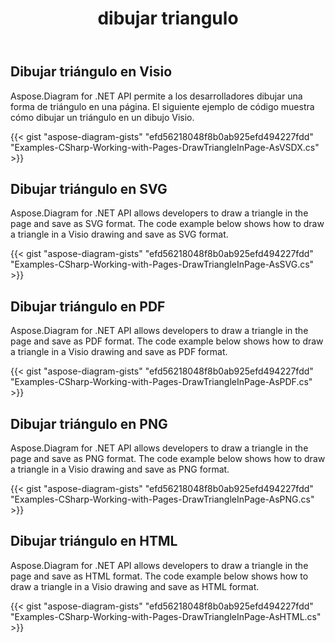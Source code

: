 ﻿---
title: dibujar triangulo
type: docs
weight: 60
url: /es/net/drawing/draw-triangle
description: Esta sección explica cómo dibujar un triángulo en una página visio con Aspose.Diagram. Admite el uso de C# para dibujar un triángulo y guardarlo como pdf, svg, html, image, xps y otros formatos.
---
## **Dibujar triángulo en Visio**
Aspose.Diagram for .NET API permite a los desarrolladores dibujar una forma de triángulo en una página. El siguiente ejemplo de código muestra cómo dibujar un triángulo en un dibujo Visio.

{{< gist "aspose-diagram-gists" "efd56218048f8b0ab925efd494227fdd" "Examples-CSharp-Working-with-Pages-DrawTriangleInPage-AsVSDX.cs" >}}

## **Dibujar triángulo en SVG**
Aspose.Diagram for .NET API allows developers to draw a triangle in the page and save as SVG format. The code example below shows how to draw a triangle in a Visio drawing and save as SVG format.

{{< gist "aspose-diagram-gists" "efd56218048f8b0ab925efd494227fdd" "Examples-CSharp-Working-with-Pages-DrawTriangleInPage-AsSVG.cs" >}}

## **Dibujar triángulo en PDF**
Aspose.Diagram for .NET API allows developers to draw a triangle in the page and save as PDF format. The code example below shows how to draw a triangle in a Visio drawing and save as PDF format.

{{< gist "aspose-diagram-gists" "efd56218048f8b0ab925efd494227fdd" "Examples-CSharp-Working-with-Pages-DrawTriangleInPage-AsPDF.cs" >}}

## **Dibujar triángulo en PNG**
Aspose.Diagram for .NET API allows developers to draw a triangle in the page and save as PNG format. The code example below shows how to draw a triangle in a Visio drawing and save as PNG format.

{{< gist "aspose-diagram-gists" "efd56218048f8b0ab925efd494227fdd" "Examples-CSharp-Working-with-Pages-DrawTriangleInPage-AsPNG.cs" >}}

## **Dibujar triángulo en HTML**
Aspose.Diagram for .NET API allows developers to draw a triangle in the page and save as HTML format. The code example below shows how to draw a triangle in a Visio drawing and save as HTML format.

{{< gist "aspose-diagram-gists" "efd56218048f8b0ab925efd494227fdd" "Examples-CSharp-Working-with-Pages-DrawTriangleInPage-AsHTML.cs" >}}
